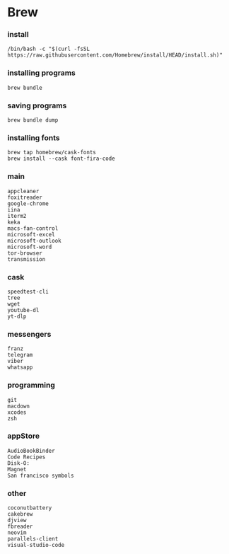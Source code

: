 # Brew

### install
	/bin/bash -c "$(curl -fsSL https://raw.githubusercontent.com/Homebrew/install/HEAD/install.sh)"

### installing programs
	brew bundle

### saving programs
	brew bundle dump

### installing fonts
	brew tap homebrew/cask-fonts
	brew install --cask font-fira-code

### main
	appcleaner  
	foxitreader  
	google-chrome  
	iina  
	iterm2  
	keka  
	macs-fan-control  
	microsoft-excel  
	microsoft-outlook  
	microsoft-word  
	tor-browser  
	transmission  

### cask
	speedtest-cli  
	tree  
	wget  
	youtube-dl  
	yt-dlp
 

### messengers
	franz  
	telegram  
	viber  
	whatsapp

### programming
	git  
	macdown  
	xcodes  
	zsh  


### appStore
	AudioBookBinder  
	Code Recipes  
	Disk-O:  
	Magnet  
	San francisco symbols  


### other
	coconutbattery  
	cakebrew  
	djview  
	fbreader  
	neovim  
	parallels-client  
	visual-studio-code  


